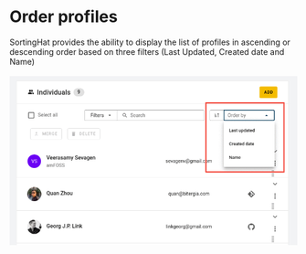 # Order profiles

SortingHat provides the ability to display the list of profiles in ascending or descending order based on three filters (Last Updated, Created date and Name)<br><br>
![order-profiles](./assets/order-profiles.png)
